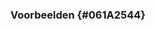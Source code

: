 ### Voorbeelden {#061A2544}
<section data-include-format='markdown' data-include='054-Minimale_set_van_eigenschappen.md'></section>
<section data-include-format='markdown' data-include='055-Niet_publieke_datasets.md'></section>
<section data-include-format='markdown' data-include='056-Temporal_coverage.md'></section>
